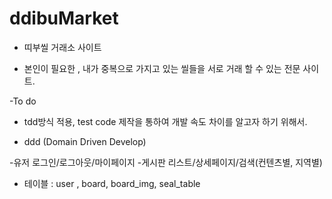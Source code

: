 # ddibuMarket

- 띠부씰 거래소 사이트

- 본인이 필요한 , 내가 중복으로 가지고 있는 씰들을 서로 거래 할 수 있는 전문 사이트.

-To do
- tdd방식 적용, test code 제작을 통하여 개발 속도 차이를 알고자 하기 위해서.


- ddd (Domain Driven Develop)

-유저 로그인/로그아웃/마이페이지
-게시판 리스트/상세페이지/검색(컨텐츠별, 지역별)

- 테이블 : user , board, board_img, seal_table